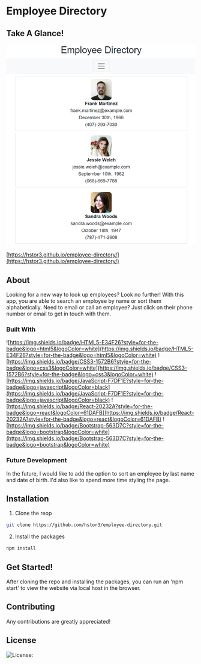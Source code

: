 # Employee Directory

## Take A Glance!

![image](public/employee.png)

[https://hstor3.github.io/employee-directory/](https://hstor3.github.io/employee-directory/)

## About

Looking for a new way to look up employees? Look no further! With this app, you are able to search an employee by name or sort them alphabetically. Need to email or call an employee? Just click on their phone number or email to get in touch with them.

### Built With

![https://img.shields.io/badge/HTML5-E34F26?style=for-the-badge&logo=html5&logoColor=white](https://img.shields.io/badge/HTML5-E34F26?style=for-the-badge&logo=html5&logoColor=white)
![https://img.shields.io/badge/CSS3-1572B6?style=for-the-badge&logo=css3&logoColor=white](https://img.shields.io/badge/CSS3-1572B6?style=for-the-badge&logo=css3&logoColor=white)
![https://img.shields.io/badge/JavaScript-F7DF1E?style=for-the-badge&logo=javascript&logoColor=black](https://img.shields.io/badge/JavaScript-F7DF1E?style=for-the-badge&logo=javascript&logoColor=black)
![https://img.shields.io/badge/React-20232A?style=for-the-badge&logo=react&logoColor=61DAFB](https://img.shields.io/badge/React-20232A?style=for-the-badge&logo=react&logoColor=61DAFB)
![https://img.shields.io/badge/Bootstrap-563D7C?style=for-the-badge&logo=bootstrap&logoColor=white](https://img.shields.io/badge/Bootstrap-563D7C?style=for-the-badge&logo=bootstrap&logoColor=white)

### Future Development

In the future, I would like to add the option to sort an employee by last name and date of birth. I'd also like to spend more time styling the page. 

## Installation

1. Clone the reop

```sh
git clone https://github.com/hstor3/employee-directory.git
```

2. Install the packages

```sh
npm install
```

## Get Started!

After cloning the repo and installing the packages, you can run an 'npm start' to view the website via local host in the browser.

## Contributing

Any contributions are greatly appreciated!

## License

![License: ](https://img.shields.io/badge/license-MIT-blue)